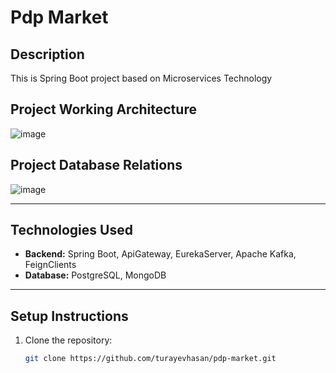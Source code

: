 # Pdp Market

## Description
This is Spring Boot project based on Microservices Technology

## Project Working Architecture
![image](https://github.com/user-attachments/assets/c608345e-928f-448e-be67-1668925f51e6)

## Project Database Relations
![image](https://github.com/user-attachments/assets/746b77a6-c020-4b7f-bf23-0e541d2767cb)

---

## Technologies Used
- **Backend:** Spring Boot, ApiGateway, EurekaServer, Apache Kafka, FeignClients
- **Database:** PostgreSQL, MongoDB

---

## Setup Instructions
1. Clone the repository:
   ```bash
   git clone https://github.com/turayevhasan/pdp-market.git
